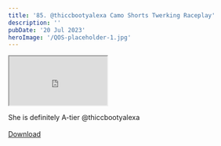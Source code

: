 ```yaml
---
title: '85. @thiccbootyalexa Camo Shorts Twerking Raceplay'
description: ''
pubDate: '20 Jul 2023'
heroImage: '/QOS-placeholder-1.jpg'
---
```

<iframe src="https://drive.google.com/file/d/1_It6cesABlE9UtKAR2aFVus2E9q45jLu/preview" width="200" height="100" allow="autoplay" allowfullscreen="allowfullscreen"></iframe>

She is definitely A-tier @thiccbootyalexa
<br>
<br>
<a class="read_more" href="https://drive.google.com/file/d/1_It6cesABlE9UtKAR2aFVus2E9q45jLu/view?usp=sharing">Download</a>